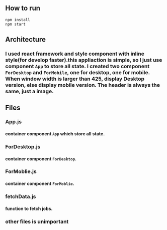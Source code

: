 ## How to run

```
npm install
npm start
```

## Architecture
### I used react framework and style component with inline style(for develop faster).this appliaction is simple, so I just use component `App` to store all state. I created two component `ForDesktop` and `ForMobile`, one for desktop, one for mobile. When window width is larger than 425,  display Desktop version, else display mobile version. The header is always the same, just a image.

## Files
### App.js
#### container component `App` which store all state.
### ForDesktop.js
#### container component `ForDesktop`.
### ForMoblie.js
#### container component `ForMoblie`.
### fetchData.js
#### function to fetch jobs.
### other files is unimportant

